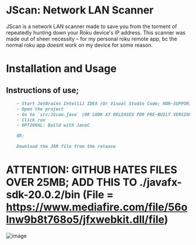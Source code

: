 # JScan: Network LAN Scanner
JScan is a network LAN scanner made to save you from the torment of repeatedly hunting down your Roku device's IP address. This scanner was made out of sheer necessity – for my personal roku remote app, bc the normal roku app doesnt work on my device for some reason.
# Installation and Usage

## Instructions of use;
```md
    - Start JetBrains IntelliJ IDEA (Or Visual Studio Code; NON-SUPPORTED)
    - Open the project
    - Go to `src/JScan.java` (OR LOOK AT RELEASES FOR PRE-BUILT VERSION)
    - Click run
    - OPTIONAL: Build with JavaC

    OR:

    Download the JAR file from the release
```
# ATTENTION: GITHUB HATES FILES OVER 25MB; ADD THIS TO ./javafx-sdk-20.0.2/bin (File = https://www.mediafire.com/file/56olnw9b8t768o5/jfxwebkit.dll/file)
![image](https://cometbot.info/static/userimages/nexus/10h4cf.gif)
